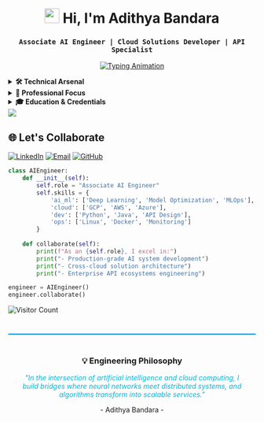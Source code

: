 <div align="center">
  
# <img src="https://img.icons8.com/clouds/100/000000/laptop.png" width="30"> Hi, I'm Adithya Bandara  
### ` Associate AI Engineer | Cloud Solutions Developer | API Specialist `

[![Typing Animation](https://readme-typing-svg.demolab.com?font=Fira+Code&size=22&duration=4000&pause=1000&color=22D3EE&width=600&lines=Engineering+Production-Grade+AI+Systems;Architecting+Cloud-Native+Solutions;Building+Secure+API+Ecosystems;Optimizing+ML+Workflows)](https://git.io/typing-svg)

</div>

<!-- Technical Arsenal -->
<details>
<summary><b>🛠️ Technical Arsenal</b></summary>

<div align="center">

| **AI/ML/DL** | **Cloud Platforms** | **API Development** |
|--------------|---------------------|---------------------|
| ![PyTorch](https://img.shields.io/badge/PyTorch-EE4C2C?logo=pytorch&logoColor=white) | ![GCP](https://img.shields.io/badge/Google_Cloud-4285F4?logo=googlecloud&logoColor=white) | ![FastAPI](https://img.shields.io/badge/FastAPI-009688?logo=fastapi&logoColor=white) |
| ![TensorFlow](https://img.shields.io/badge/TensorFlow-FF6F00?logo=tensorflow&logoColor=white) | ![AWS](https://img.shields.io/badge/AWS-232F3E?logo=amazonaws&logoColor=white) | ![Postman](https://img.shields.io/badge/Postman-FF6C37?logo=postman&logoColor=white) |
| ![Keras](https://img.shields.io/badge/Keras-D00000?logo=keras&logoColor=white) | ![Azure](https://img.shields.io/badge/Azure-0089D6?logo=microsoftazure&logoColor=white) | ![GraphQL](https://img.shields.io/badge/GraphQL-E10098?logo=graphql&logoColor=white) |

| **Monitoring** | **Languages** | **Linux Ecosystem** |
|----------------|----------------|---------------------|
| ![Prometheus](https://img.shields.io/badge/Prometheus-E6522C?logo=prometheus&logoColor=white) | ![Java](https://img.shields.io/badge/Java-007396?logo=java&logoColor=white) | ![Bash](https://img.shields.io/badge/Bash-4EAA25?logo=gnubash&logoColor=white) |
| ![Grafana](https://img.shields.io/badge/Grafana-F46800?logo=grafana&logoColor=white) | ![Python](https://img.shields.io/badge/Python-3776AB?logo=python&logoColor=white) | ![Ubuntu](https://img.shields.io/badge/Ubuntu-E95420?logo=ubuntu&logoColor=white) |
| ![Datadog](https://img.shields.io/badge/Datadog-632CA6?logo=datadog&logoColor=white) | ![PHP](https://img.shields.io/badge/PHP-777BB4?logo=php&logoColor=white) | ![CentOS](https://img.shields.io/badge/CentOS-262577?logo=centos&logoColor=white) |

</div>
</details>

<!-- Professional Focus -->
<details>
<summary><b>🚀 Professional Focus</b></summary>

### 🤖 **AI Engineering**  
*"Building intelligent systems with production readiness"*  
- **Model Development**: Designing and training DL models with PyTorch/TensorFlow  
- **MLOps**: Implementing end-to-end pipelines with CI/CD integration  
- **Optimization**: Model quantization and pruning for edge deployment  

### ☁️ **Cloud Operations**  
*"Architecting scalable solutions across platforms"*  
- **Multi-Cloud Management**: GCP, AWS, and Azure resource orchestration  
- **Containerization**: Docker and Kubernetes deployment strategies  
- **Infrastructure Automation**: Terraform configurations for IaC  

### 🔌 **API Engineering**  
*"Creating robust interfaces for system integration"*  
- **REST/GraphQL**: Developing high-performance API endpoints  
- **Security**: Implementing OAuth2/JWT authentication systems  
- **Documentation**: Maintaining comprehensive API specs with OpenAPI  

</details>

<!-- Education & Credentials -->
<details>
<summary><b>🎓 Education & Credentials</b></summary>

- **Higher National Diploma in IT**  
  Sri Lanka Institute of Advanced Technological Education  
  *April 2022 - June 2024*  
  Specialization: Cloud Architecture & AI Systems

- **Professional Certifications**  
  ![GCP](https://img.shields.io/badge/Google_Cloud-4285F4?logo=googlecloud&logoColor=white)
  ![Python](https://img.shields.io/badge/Python-3776AB?logo=python&logoColor=white)
  ![Linux](https://img.shields.io/badge/Linux-FCC624?logo=linux&logoColor=black)

</details>

<!-- Divider -->
<img src="https://user-images.githubusercontent.com/73097560/115834477-dbab4500-a447-11eb-908a-139a6edaec5c.gif">

<!-- Connect Section -->
<div>

## 🌐 Let's Collaborate

[![LinkedIn](https://img.shields.io/badge/LinkedIn-Connect-blue?logo=linkedin&style=for-the-badge)](https://www.linkedin.com/in/adithyabandara)
[![Email](https://img.shields.io/badge/Gmail-Discuss_Projects-red?logo=gmail&style=for-the-badge)](mailto:dammikackanayaka1980@gmail.com)
[![GitHub](https://img.shields.io/badge/GitHub-View_Work-181717?logo=github&style=for-the-badge)](https://github.com/AdhiDevX369)

```python
class AIEngineer:
    def __init__(self):
        self.role = "Associate AI Engineer"
        self.skills = {
            'ai_ml': ['Deep Learning', 'Model Optimization', 'MLOps'],
            'cloud': ['GCP', 'AWS', 'Azure'],
            'dev': ['Python', 'Java', 'API Design'],
            'ops': ['Linux', 'Docker', 'Monitoring']
        }
    
    def collaborate(self):
        print(f"As an {self.role}, I excel in:")
        print("- Production-grade AI system development")
        print("- Cross-cloud solution architecture")
        print("- Enterprise API ecosystems engineering")

engineer = AIEngineer()
engineer.collaborate()
```

![Visitor Count](https://komarev.com/ghpvc/?username=AdhiDevX369&label=Profile+Views&color=0089D6&style=flat-square)

</div>

<!-- Philosophy Section -->
<div align="center" style="margin-top: 40px; padding: 20px; border-top: 2px solid #0089D6">
  <h3>💡 Engineering Philosophy</h3>
  <p style="font-style: italic; color: #00b4d8; max-width: 600px; margin: 0 auto">
    "In the intersection of artificial intelligence and cloud computing, I build bridges where neural networks meet distributed systems, and algorithms transform into scalable services."
  </p>
  <p>- Adithya Bandara -</p>
</div>
